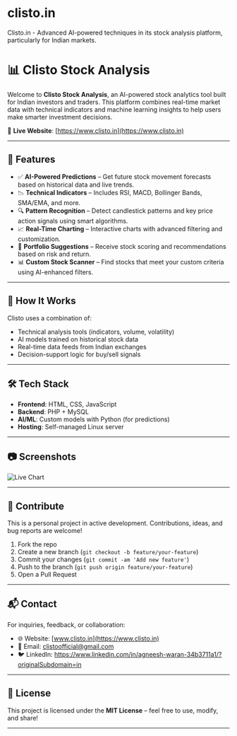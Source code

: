 # clisto.in
Clisto.in - Advanced AI-powered techniques in its stock analysis platform, particularly for Indian markets.

# 📊 Clisto Stock Analysis

Welcome to **Clisto Stock Analysis**, an AI-powered stock analytics tool built for Indian investors and traders. This platform combines real-time market data with technical indicators and machine learning insights to help users make smarter investment decisions.

🔗 **Live Website**: [https://www.clisto.in](https://www.clisto.in)

---

## 🚀 Features

- ✅ **AI-Powered Predictions** – Get future stock movement forecasts based on historical data and live trends.
- 📉 **Technical Indicators** – Includes RSI, MACD, Bollinger Bands, SMA/EMA, and more.
- 🔍 **Pattern Recognition** – Detect candlestick patterns and key price action signals using smart algorithms.
- 📈 **Real-Time Charting** – Interactive charts with advanced filtering and customization.
- 💼 **Portfolio Suggestions** – Receive stock scoring and recommendations based on risk and return.
- 📊 **Custom Stock Scanner** – Find stocks that meet your custom criteria using AI-enhanced filters.

---

## 🧠 How It Works

Clisto uses a combination of:

- Technical analysis tools (indicators, volume, volatility)
- AI models trained on historical stock data
- Real-time data feeds from Indian exchanges
- Decision-support logic for buy/sell signals

---

## 🛠 Tech Stack

- **Frontend**: HTML, CSS, JavaScript
- **Backend**: PHP + MySQL
- **AI/ML**: Custom models with Python (for predictions)
- **Hosting**: Self-managed Linux server

---

## 📷 Screenshots

![Live Chart](https://www.clisto.in/clisto_og.png)

---

## 🤝 Contribute

This is a personal project in active development. Contributions, ideas, and bug reports are welcome!

1. Fork the repo
2. Create a new branch (`git checkout -b feature/your-feature`)
3. Commit your changes (`git commit -am 'Add new feature'`)
4. Push to the branch (`git push origin feature/your-feature`)
5. Open a Pull Request

---

## 📬 Contact

For inquiries, feedback, or collaboration:
- 🌐 Website: [www.clisto.in](https://www.clisto.in)
- 📧 Email: clistoofficial@gmail.com
- 🐦 LinkedIn: https://www.linkedin.com/in/agneesh-waran-34b3711a1/?originalSubdomain=in

---

## 📄 License

This project is licensed under the **MIT License** – feel free to use, modify, and share!

---

